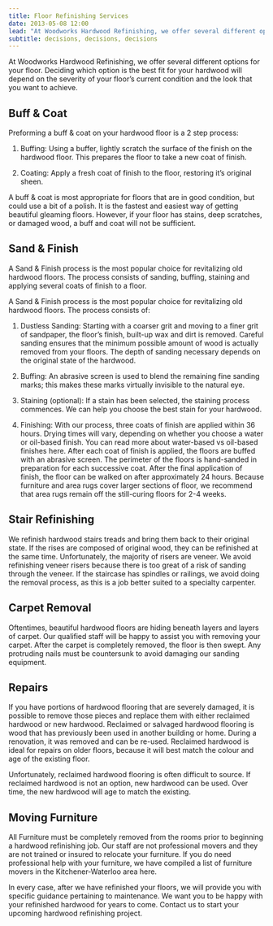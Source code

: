 ```yaml
---
title: Floor Refinishing Services
date: 2013-05-08 12:00
lead: "At Woodworks Hardwood Refinishing, we offer several different options for your floor. Deciding which option is the best fit for your hardwood will depend on the severity of your floor’s current condition and the look that you want to achieve."
subtitle: decisions, decisions, decisions
---
```


At Woodworks Hardwood Refinishing, we offer several different options for your floor. Deciding which option is the best fit for your hardwood will depend on the severity of your floor’s current condition and the look that you want to achieve.

## Buff & Coat

Preforming a buff & coat on your hardwood floor is a 2 step process:

1) Buffing: Using a buffer, lightly scratch the surface of the finish on the hardwood floor. This prepares the floor to take a new coat of finish.

2) Coating: Apply a fresh coat of finish to the floor, restoring it’s original sheen.

A buff & coat is most appropriate for floors that are in good condition, but could use a bit of a polish. It is the fastest and easiest way of getting beautiful gleaming floors. However, if your floor has stains, deep scratches, or damaged wood, a buff and coat will not be sufficient.

## Sand & Finish

A Sand & Finish process is the most popular choice for revitalizing old hardwood floors. The process consists of sanding, buffing, staining and applying several coats of finish to a floor.

A Sand & Finish process is the most popular choice for revitalizing old hardwood floors. The process consists of:

1) Dustless Sanding: Starting with a coarser grit and moving to a finer grit of sandpaper, the floor’s finish, built-up wax and dirt is removed. Careful sanding ensures that the minimum possible amount of wood is actually removed from your floors. The depth of sanding necessary depends on the original state of the hardwood.

2) Buffing: An abrasive screen is used to blend the remaining fine sanding marks; this makes these marks virtually invisible to the natural eye.

3) Staining (optional): If a stain has been selected, the staining process commences. We can help you choose the best stain for your hardwood.

4) Finishing: With our process, three coats of finish are applied within 36 hours. Drying times will vary, depending on whether you choose a water or oil-based finish. You can read more about water-based vs oil-based finishes here. After each coat of finish is applied, the floors are buffed with an abrasive screen. The perimeter of the floors is hand-sanded in preparation for each successive coat. After the final application of finish, the floor can be walked on after approximately 24 hours. Because furniture and area rugs cover larger sections of floor, we recommend that area rugs remain off the still-curing floors for 2-4 weeks.

## Stair Refinishing

We refinish hardwood stairs treads and bring them back to their original state. If the rises are composed of original wood, they can be refinished at the same time. Unfortunately, the majority of risers are veneer. We avoid refinishing veneer risers because there is too great of a risk of sanding through the veneer. If the staircase has spindles or railings, we avoid doing the removal process, as this is a job better suited to a specialty carpenter.

## Carpet Removal

Oftentimes, beautiful hardwood floors are hiding beneath layers and layers of carpet. Our qualified staff will be happy to assist you with removing your carpet. After the carpet is completely removed, the floor is then swept. Any protruding nails must be countersunk to avoid damaging our sanding equipment.

## Repairs

If you have portions of hardwood flooring that are severely damaged, it is possible to remove those pieces and replace them with either reclaimed hardwood or new hardwood. Reclaimed or salvaged hardwood flooring is wood that has previously been used in another building or home. During a renovation, it was removed and can be re-used. Reclaimed hardwood is ideal for repairs on older floors, because it will best match the colour and age of the existing floor.

Unfortunately, reclaimed hardwood flooring is often difficult to source. If reclaimed hardwood is not an option, new hardwood can be used. Over time, the new hardwood will age to match the existing.

## Moving Furniture

All Furniture must be completely removed from the rooms prior to beginning a hardwood refinishing job. Our staff are not professional movers and they are not trained or insured to relocate your furniture. If you do need professional help with your furniture, we have compiled a list of furniture movers in the Kitchener-Waterloo area here.

 
In every case, after we have refinished your floors, we will provide you with specific guidance pertaining to maintenance. We want you to be happy with your refinished hardwood for years to come. Contact us to start your upcoming hardwood refinishing project.
